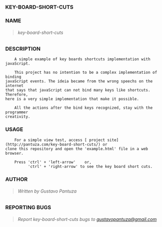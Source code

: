 ### KEY-BOARD-SHORT-CUTS

### NAME
> ###### key-board-short-cuts
    
### DESCRIPTION

        A simple example of key boards shortcuts implementation with javaScript.

        This project has no intention to be a complex implementation of binding
    javaScript events. The ideia became from the wrong speechs on the internet
    that says that javaScript can not bind many keys like shortcuts. Therefore,
    here is a very simple implementation that make it possible.

        All the actions after the bind keys recognized, stay with the programmer 
    creativity.  

### USAGE
        For a simple view test, access [ project site] (http://pantuza.com/key-board-short-cuts/) or
    clone this repository and open the 'example.html' file in a web browser.
    
        Press 'ctrl' + 'left-arrow'    or,
              'ctrl' + 'right-arrow' to see the key board short cuts.

### AUTHOR
> ###### Written by Gustavo Pantuza

### REPORTING BUGS

> ###### Report key-board-short-cuts bugs to gustavopantuza@gmail.com

